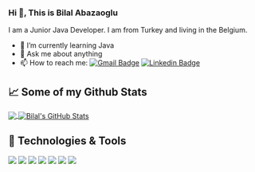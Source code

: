 ### Hi 👋, This is Bilal Abazaoglu

<!--
**BillAbz/BillAbz** is a ✨ _special_ ✨ repository because its `README.md` (this file) appears on your GitHub profile.
-->

I am a Junior Java Developer. I am from Turkey and living in the Belgium.

- 🌱 I’m currently learning Java
- 💬 Ask me about anything
- 📫 How to reach me: [![Gmail Badge](https://img.shields.io/badge/-billabz23@gmail.com-c14438?style=flat&logo=Gmail&logoColor=white&link=mailto:billabz23@gmail.com)](mailto:billabz23@gmail.com) 
[![Linkedin Badge](https://img.shields.io/badge/-bilalabazaoglu-0072b1?style=flat&logo=Linkedin&logoColor=white&link=https://www.linkedin.com/in/bilal-abazaoglu-2a14921a0/)](https://www.linkedin.com/in/bilal-abazaoglu-2a14921a0/) 

## &#x1f4c8; Some of my Github Stats


<a href="https://github.com/BillAbz/BillAbz">
  <img align="center" src="https://github-readme-stats.vercel.app/api/top-langs/?username=BillAbz&hide=tex&title_color=ffffff&text_color=c9cacc&icon_color=2bbc8a&bg_color=1d1f21&langs_count=3" />
</a>
<a href="https://github.com/BillAbz/BillAbz">
  <img align="center" src="https://github-readme-stats.vercel.app/api?username=BillAbz&show_icons=true&line_height=27&count_private=true&title_color=ffffff&text_color=c9cacc&icon_color=2bbc8a&bg_color=1d1f21" alt="Bilal's GitHub Stats" />
</a>

<!--[![Top Langs](https://github-readme-stats.vercel.app/api/top-langs/?username=BillAbz&layout=compact)](https://github.com/anuraghazra/github-readme-stats) -->

## 🔧 Technologies & Tools
![](https://img.shields.io/badge/Code-Java-informational?style=flat&logo=JAVA&logoColor=white&color=2bbc8a)
![](https://img.shields.io/badge/Code-JavaScript-informational?style=flat&logo=javascript&logoColor=white&color=2bbc8a)
![](https://img.shields.io/badge/Code-HTML-informational?style=flat&logo=HTML5&logoColor=white&color=2bbc8a)
![](https://img.shields.io/badge/Code-CSS-informational?style=flat&logo=CSS3&logoColor=white&color=2bbc8a)
![](https://img.shields.io/badge/Git-informational?style=flat&logo=git&logoColor=white&color=2bbc8a)
![](https://img.shields.io/badge/Editor-IntelliJ-informational?style=flat&logo=intellijIDEA&logoColor=white&color=2bbc8a)
![](https://img.shields.io/badge/OS-macOS-informational?style=flat&logo=macOS&logoColor=white&color=2bbc8a)

<!--
- 🔭 I’m currently working on ...
- 🌱 I’m currently learning Java
- 👯 I’m looking to collaborate on ...
- 🤔 I’m looking for help with ...
- 💬 Ask me about ...
- 📫 How to reach me: ...
- 😄 Pronouns: ...
- ⚡ Fun fact: ...
-->

